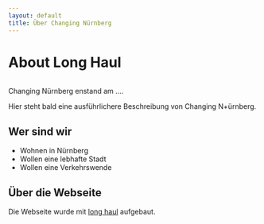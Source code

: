 ```yaml
---
layout: default
title: Über Changing Nürnberg
---
```


<div class="post">
	<h1 class="pageTitle">About Long Haul</h1>
	<img src="{{ '/assets/img/touring.jpg' | relative_url }}" alt="">
	<p class="intro">Changing Nürnberg enstand am .... </p>
	<p>Hier steht bald eine ausführlichere Beschreibung von Changing N+ürnberg.</p>
	<h2>Wer sind wir</h2>
	<ul>
		<li>Wohnen in Nürnberg</li>
  		<li>Wollen eine lebhafte Stadt</li>
  		<li>Wollen eine Verkehrswende</li>
  	</ul>
	<h2>Über die Webseite</h2>
    <p>Die Webseite wurde mit <a href="https://github.com/brianmaierjr/long-haul">long haul</a> aufgebaut.
</div>
